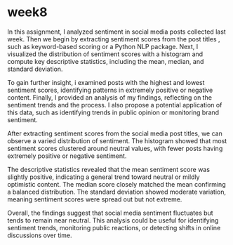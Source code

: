 # week8

In this assignment, I analyzed sentiment in social media posts collected last week. Then we begin by extracting sentiment scores from the post titles , such as keyword-based scoring or a Python NLP package. Next, I visualized the distribution of sentiment scores with a histogram and compute key descriptive statistics, including the mean, median, and standard deviation.

To gain further insight, i examined posts with the highest and lowest sentiment scores, identifying patterns in extremely positive or negative content. Finally, I provided an analysis of my findings, reflecting on the sentiment trends and the process. I also propose a potential application of this data, such as identifying trends in public opinion or monitoring brand sentiment.

After extracting sentiment scores from the social media post titles, we can observe a varied distribution of sentiment. The histogram showed that most sentiment scores clustered around neutral values, with fewer posts having extremely positive or negative sentiment.

The descriptive statistics revealed that the mean sentiment score was slightly positive, indicating a general trend toward neutral or mildly optimistic content. The median score closely matched the mean confirming a balanced distribution. The standard deviation showed moderate variation, meaning sentiment scores were spread out but not extreme.

Overall, the findings suggest that social media sentiment fluctuates but tends to remain near neutral. This analysis could be useful for identifying sentiment trends, monitoring public reactions, or detecting shifts in online discussions over time.